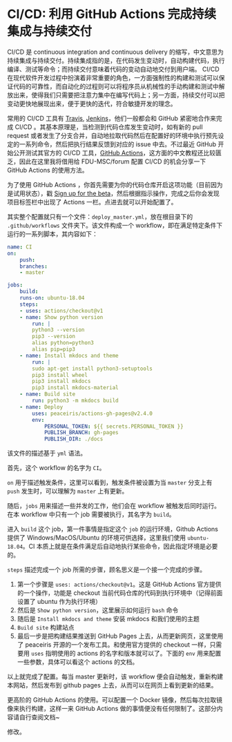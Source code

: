 # CI/CD: 利用 GitHub Actions 完成持续集成与持续交付

CI/CD 是 continuous integration and continuous delivery 的缩写，中文意思为持续集成与持续交付。持续集成指的是，在代码发生变动时，自动构建代码，执行编译、测试等命令；而持续交付意味着代码的变动自动地交付到用户端。 CI/CD 在现代软件开发过程中扮演着非常重要的角色，一方面强制性的构建和测试可以保证代码的可靠性，而自动化的过程则可以将程序员从机械性的手动构建和测试中解放出来，使得我们只需要把注意力集中在编写代码上；另一方面，持续交付可以把变动更快地展现出来，便于更快的迭代，符合敏捷开发的理念。

常用的 CI/CD 工具有 [Travis](https://travis-ci.com), [Jenkins](https://jenkins.io/zh/)，他们一般都会和 GitHub 紧密地合作来完成 CI/CD 。其基本原理是，当检测到代码仓库发生变动时，如有新的 pull request 或者发生了分支合并，自动地拉取代码然后在配置好的环境中执行预先设定的一系列命令，然后把执行结果反馈到对应的 issue 中去。不过最近 GitHub 开始公开测试其官方的 CI/CD 工具，[GitHub Actions](https://github.com/features/actions)，这方面的中文教程还比较匮乏，因此在这里我将借用给 FDU-MSC/forum 配置 CI/CD 的机会分享一下 GitHub Actions 的使用方法。

为了使用 GitHub Actions ，你首先需要为你的代码仓库开启这项功能（目前因为是试用状态），戳 [Sign up for the beta](https://github.com/features/actions)，然后根据指示操作，完成之后你会发现项目标签栏中出现了 Actions 一栏。点进去就可以开始配置了。

其实整个配置就只有一个文件：`deploy_master.yml`，放在根目录下的 `.github/workflows` 文件夹下。该文件构成一个 workflow，即在满足特定条件下运行的一系列脚本，其内容如下：

```yml
name: CI
on:
    push:
    branches:
    - master

jobs:
    build:
    runs-on: ubuntu-18.04
    steps:
    - uses: actions/checkout@v1
    - name: Show python version
        run: |
        python3 --version
        pip3 --version
        alias python=python3
        alias pip=pip3
    - name: Install mkdocs and theme
        run: |
        sudo apt-get install python3-setuptools
        pip3 install wheel
        pip3 install mkdocs
        pip3 install mkdocs-material
    - name: Build site
        run: python3 -m mkdocs build
    - name: Deploy
        uses: peaceiris/actions-gh-pages@v2.4.0
        env:
            PERSONAL_TOKEN: ${{ secrets.PERSONAL_TOKEN }}
            PUBLISH_BRANCH: gh-pages
            PUBLISH_DIR: ./docs
```

该文件的描述基于 `yml` 语法。

首先，这个 workflow 的名字为 `CI`。

`on` 用于描述触发条件，这里可以看到，触发条件被设置为当 `master` 分支上有 `push` 发生时，可以理解为 `master` 上有更新。

随后，`jobs` 用来描述一些并发的工作，他们会在 workflow 被触发后同时运行。在本 workflow 中只有一个 job 需要被执行，其名字为 `build`。

进入 `build` 这个 job，第一件事情是指定这个 `job` 的运行环境，Github Actions 提供了 Windows/MacOS/Ubuntu 的环境可供选择，这里我们使用 `ubuntu-18.04`。CI 本质上就是在条件满足后自动地执行某些命令，因此指定环境是必要的。

`steps` 描述完成一个 job 所需的步骤，顾名思义是一个接一个完成的步骤。

1. 第一个步骤是 `uses: actions/checkout@v1`。这是 GitHub Actions 官方提供的一个操作，功能是 checkout 当前代码仓库的代码到执行环境中（记得前面设置了 ubuntu 作为执行环境）
2. 然后是 `Show python version`，这里展示如何运行 `bash` 命令
3. 随后是 `Install mkdocs and theme` 安装 mkdocs 和我们使用的主题
4. `Build site` 构建站点
5. 最后一步是把构建结果推送到 GitHub Pages 上去，从而更新网页，这里使用了 peaceiris 开源的一个发布工具。和使用官方提供的 checkout 一样，只需要用 `uses` 指明使用的 actions 的名字和版本就可以了。下面的 `env` 用来配置一些参数，具体可以看这个 actions 的文档。

以上就完成了配置。每当 master 更新时，该 workflow 便会自动触发，重新构建本网站，然后发布到 github pages 上去，从而可以在网页上看到更新的结果。

更高阶的 GitHub Actions 的使用。可以配置一个 Docker 镜像，然后每次拉取镜像来执行构建，这样一来 GitHub Actions 做的事情便没有任何限制了。这部分内容请自行查阅文档~

修改。